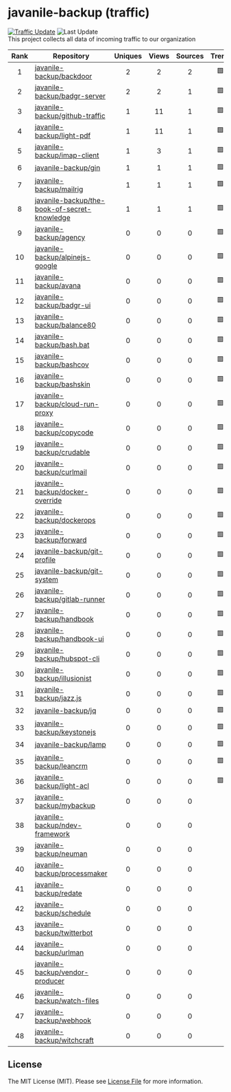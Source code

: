 # javanile-backup (traffic)
[![Traffic Update](https://github.com/javanile/github-traffic/actions/workflows/update.yml/badge.svg)](https://github.com/javanile/github-traffic/actions/workflows/update.yml)
![Last Update](https://img.shields.io/badge/Last%20Update-2022--04--24%2008%3A28%3A58%20UTC-blue)  
This project collects all data of incoming traffic to our organization  

| Rank | Repository | Uniques | Views | Sources | Trend |
|:----:|------------|:-----:|:-------:|:-------:|:-----:|
| 1 | [javanile-backup/backdoor](https://github.com/javanile-backup/backdoor) | 2 | 2 | 2 | 🟩 |
| 2 | [javanile-backup/badgr-server](https://github.com/javanile-backup/badgr-server) | 2 | 2 | 1 | 🟥 |
| 3 | [javanile-backup/github-traffic](https://github.com/javanile-backup/github-traffic) | 1 | 11 | 1 | 🟥 |
| 4 | [javanile-backup/light-pdf](https://github.com/javanile-backup/light-pdf) | 1 | 11 | 1 | 🟩 |
| 5 | [javanile-backup/imap-client](https://github.com/javanile-backup/imap-client) | 1 | 3 | 1 | 🟥 |
| 6 | [javanile-backup/gin](https://github.com/javanile-backup/gin) | 1 | 1 | 1 | 🟥 |
| 7 | [javanile-backup/mailrig](https://github.com/javanile-backup/mailrig) | 1 | 1 | 1 | 🟩 |
| 8 | [javanile-backup/the-book-of-secret-knowledge](https://github.com/javanile-backup/the-book-of-secret-knowledge) | 1 | 1 | 1 | 🟥 |
| 9 | [javanile-backup/agency](https://github.com/javanile-backup/agency) | 0 | 0 | 0 | 🟥 |
| 10 | [javanile-backup/alpinejs-google](https://github.com/javanile-backup/alpinejs-google) | 0 | 0 | 0 | 🟥 |
| 11 | [javanile-backup/avana](https://github.com/javanile-backup/avana) | 0 | 0 | 0 | 🟥 |
| 12 | [javanile-backup/badgr-ui](https://github.com/javanile-backup/badgr-ui) | 0 | 0 | 0 | 🟥 |
| 13 | [javanile-backup/balance80](https://github.com/javanile-backup/balance80) | 0 | 0 | 0 | 🟥 |
| 14 | [javanile-backup/bash.bat](https://github.com/javanile-backup/bash.bat) | 0 | 0 | 0 | 🟥 |
| 15 | [javanile-backup/bashcov](https://github.com/javanile-backup/bashcov) | 0 | 0 | 0 | 🟥 |
| 16 | [javanile-backup/bashskin](https://github.com/javanile-backup/bashskin) | 0 | 0 | 0 | 🟥 |
| 17 | [javanile-backup/cloud-run-proxy](https://github.com/javanile-backup/cloud-run-proxy) | 0 | 0 | 0 | 🟥 |
| 18 | [javanile-backup/copycode](https://github.com/javanile-backup/copycode) | 0 | 0 | 0 | 🟥 |
| 19 | [javanile-backup/crudable](https://github.com/javanile-backup/crudable) | 0 | 0 | 0 | 🟥 |
| 20 | [javanile-backup/curlmail](https://github.com/javanile-backup/curlmail) | 0 | 0 | 0 | 🟥 |
| 21 | [javanile-backup/docker-override](https://github.com/javanile-backup/docker-override) | 0 | 0 | 0 | 🟥 |
| 22 | [javanile-backup/dockerops](https://github.com/javanile-backup/dockerops) | 0 | 0 | 0 | 🟥 |
| 23 | [javanile-backup/forward](https://github.com/javanile-backup/forward) | 0 | 0 | 0 | 🟥 |
| 24 | [javanile-backup/git-profile](https://github.com/javanile-backup/git-profile) | 0 | 0 | 0 | 🟥 |
| 25 | [javanile-backup/git-system](https://github.com/javanile-backup/git-system) | 0 | 0 | 0 | 🟥 |
| 26 | [javanile-backup/gitlab-runner](https://github.com/javanile-backup/gitlab-runner) | 0 | 0 | 0 | 🟥 |
| 27 | [javanile-backup/handbook](https://github.com/javanile-backup/handbook) | 0 | 0 | 0 | 🟥 |
| 28 | [javanile-backup/handbook-ui](https://github.com/javanile-backup/handbook-ui) | 0 | 0 | 0 | 🟥 |
| 29 | [javanile-backup/hubspot-cli](https://github.com/javanile-backup/hubspot-cli) | 0 | 0 | 0 | 🟥 |
| 30 | [javanile-backup/illusionist](https://github.com/javanile-backup/illusionist) | 0 | 0 | 0 | 🟥 |
| 31 | [javanile-backup/jazz.js](https://github.com/javanile-backup/jazz.js) | 0 | 0 | 0 | 🟥 |
| 32 | [javanile-backup/jq](https://github.com/javanile-backup/jq) | 0 | 0 | 0 | 🟥 |
| 33 | [javanile-backup/keystonejs](https://github.com/javanile-backup/keystonejs) | 0 | 0 | 0 | 🟥 |
| 34 | [javanile-backup/lamp](https://github.com/javanile-backup/lamp) | 0 | 0 | 0 | 🟥 |
| 35 | [javanile-backup/leancrm](https://github.com/javanile-backup/leancrm) | 0 | 0 | 0 | 🟥 |
| 36 | [javanile-backup/light-acl](https://github.com/javanile-backup/light-acl) | 0 | 0 | 0 | 🟥 |
| 37 | [javanile-backup/mybackup](https://github.com/javanile-backup/mybackup) | 0 | 0 | 0 |  |
| 38 | [javanile-backup/ndev-framework](https://github.com/javanile-backup/ndev-framework) | 0 | 0 | 0 |  |
| 39 | [javanile-backup/neuman](https://github.com/javanile-backup/neuman) | 0 | 0 | 0 |  |
| 40 | [javanile-backup/processmaker](https://github.com/javanile-backup/processmaker) | 0 | 0 | 0 |  |
| 41 | [javanile-backup/redate](https://github.com/javanile-backup/redate) | 0 | 0 | 0 |  |
| 42 | [javanile-backup/schedule](https://github.com/javanile-backup/schedule) | 0 | 0 | 0 |  |
| 43 | [javanile-backup/twitterbot](https://github.com/javanile-backup/twitterbot) | 0 | 0 | 0 |  |
| 44 | [javanile-backup/urlman](https://github.com/javanile-backup/urlman) | 0 | 0 | 0 |  |
| 45 | [javanile-backup/vendor-producer](https://github.com/javanile-backup/vendor-producer) | 0 | 0 | 0 |  |
| 46 | [javanile-backup/watch-files](https://github.com/javanile-backup/watch-files) | 0 | 0 | 0 |  |
| 47 | [javanile-backup/webhook](https://github.com/javanile-backup/webhook) | 0 | 0 | 0 |  |
| 48 | [javanile-backup/witchcraft](https://github.com/javanile-backup/witchcraft) | 0 | 0 | 0 |  |
## License
The MIT License (MIT). Please see [License File](LICENSE) for more information.

